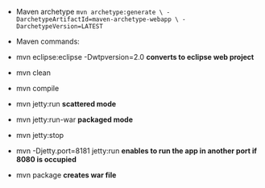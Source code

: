 * Maven archetype
``
mvn archetype:generate \
-DarchetypeArtifactId=maven-archetype-webapp \
-DarchetypeVersion=LATEST
``

* Maven commands:
 * mvn eclipse:eclipse -Dwtpversion=2.0 __converts to eclipse web project__
 * mvn clean
 * mvn compile
 * mvn jetty:run  __scattered mode__
 * mvn jetty:run-war  __packaged mode__
 * mvn jetty:stop
 * mvn -Djetty.port=8181 jetty:run __enables to run the app in another port if 8080 is occupied__
 * mvn package  __creates war file__

